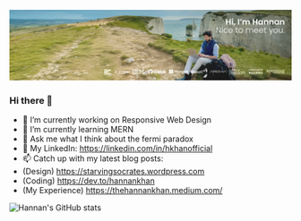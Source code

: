 [![Hannan has a lot of ideas.](https://github.com/thehannankhan/thehannankhan/blob/main/LinkedIn%20Banner.png?raw=true)](https://www.Twitter.com/HannanKhan_)

### Hi there 👋
- 🔭 I’m currently working on Responsive Web Design
- 🌱 I’m currently learning MERN
- 💬 Ask me what I think about the fermi paradox 
- 🏢 My LinkedIn: https://linkedin.com/in/hkhanofficial
- 📫 Catch up with my latest blog posts:
- (Design) https://starvingsocrates.wordpress.com
- (Coding) https://dev.to/hannankhan
- (My Experience) https://thehannankhan.medium.com/


![Hannan's GitHub stats](https://github-readme-stats.vercel.app/api?username=thehannankhan&show_icons=true&theme=tokyonight)
<!--
**thehannankhan/thehannankhan** is a ✨ _special_ ✨ repository because its `README.md` (this file) appears on your GitHub profile.

Here are some ideas to get you started:

- 🔭 I’m currently working on ...
- 🌱 I’m currently learning ...
- 👯 I’m looking to collaborate on ...
- 🤔 I’m looking for help with ...
- 💬 Ask me about ...
- 📫 How to reach me: ...
- 😄 Pronouns: ...
- ⚡ Fun fact: ...
-->
